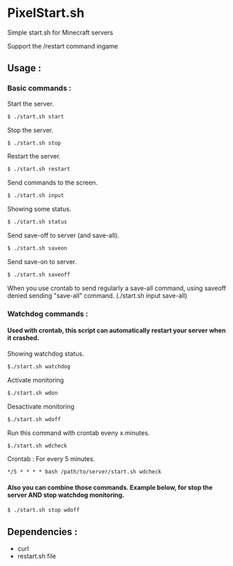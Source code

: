 # PixelStart.sh
Simple start.sh for Minecraft servers

Support the /restart command ingame
## Usage :
### Basic commands :

Start the server.
```bash
$ ./start.sh start
```
Stop the server.
```bash
$ ./start.sh stop
```
Restart the server.
```bash
$ ./start.sh restart
```
Send commands to the screen.
```bash
$ ./start.sh input
```
Showing some status.
```bash
$ ./start.sh status
```
Send save-off to server (and save-all).
```bash
$ ./start.sh saveon
```
Send save-on to server.
```bash
$ ./start.sh saveoff
```
When you use crontab to send regularly a save-all command, using saveoff denied sending "save-all" command. (./start.sh input save-all)

### Watchdog commands :
#### Used with crontab, this script can automatically restart your server when it crashed.

Showing watchdog status.
```bash
$./start.sh watchdog
```

Activate monitoring
```bash
$./start.sh wdon
```

Desactivate monitoring
```bash
$./start.sh wdoff
```

Run this command with crontab eveny x minutes.
```bash
$./start.sh wdcheck
```
Crontab : For every 5 minutes.
```
*/5 * * * * bash /path/to/server/start.sh wdcheck
```
#### Also you can combine those commands. Example below, for stop the server AND stop watchdog monitoring.
```bash
$ ./start.sh stop wdoff
```
## Dependencies :
* curl
* restart.sh file
